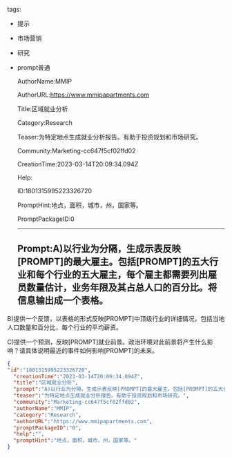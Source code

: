   tags: 
- 提示
- 市场营销
- 研究
- prompt普通

  AuthorName:MMIP

  AuthorURL:https://www.mmipapartments.com

  Title:区域就业分析

  Category:Research

  Teaser:为特定地点生成就业分析报告。有助于投资规划和市场研究。

  Community:Marketing-cc647f5cf02ffd02

  CreationTime:2023-03-14T20:09:34.094Z

  Help:

  ID:1801315995223326720

  PromptHint:地点，面积，城市，州，国家等。

  PromptPackageID:0

  ---

  ## Prompt:A)以行业为分隔，生成示表反映[PROMPT]的最大雇主。包括[PROMPT]的五大行业和每个行业的五大雇主，每个雇主都需要列出雇员数量估计，业务年限及其占总人口的百分比。将信息输出成一个表格。

B)提供一个反馈，以表格的形式反映[PROMPT]中顶级行业的详细情况，包括当地人口数量和百分比，每个行业的平均薪资。

C)提供一个预测，反映[PROMPT]就业前景。政治环境对此前景将产生什么影响？请具体说明最近的事件如何影响[PROMPT]的未来。

  ```json
  {
  "id":"1801315995223326720",
    "creationTime":"2023-03-14T20:09:34.094Z",
    "title":"区域就业分析",
    "prompt":"A)以行业为分隔，生成示表反映[PROMPT]的最大雇主。包括[PROMPT]的五大行业和每个行业的五大雇主，每个雇主都需要列出雇员数量估计，业务年限及其占总人口的百分比。将信息输出成一个表格。\n\nB)提供一个反馈，以表格的形式反映[PROMPT]中顶级行业的详细情况，包括当地人口数量和百分比，每个行业的平均薪资。\n\nC)提供一个预测，反映[PROMPT]就业前景。政治环境对此前景将产生什么影响？请具体说明最近的事件如何影响[PROMPT]的未来。",
    "teaser":"为特定地点生成就业分析报告。有助于投资规划和市场研究。",
    "community":"Marketing-cc647f5cf02ffd02",
    "authorName":"MMIP",
    "category":"Research",
    "authorURL":"https://www.mmipapartments.com",
    "promptPackageID":"0",
    "help":"",
    "promptHint":"地点，面积，城市，州，国家等。"
  }
  ```
